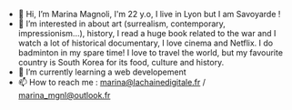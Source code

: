 - 👋 Hi, I’m Marina Magnoli, I'm 22 y.o, I live in Lyon but I am Savoyarde !
- 👀 I’m interested in about art (surrealism, contemporary, impressionism...), history, 
I read a huge book related to the war and I watch a lot of historical documentary, I love cinema and Netflix. I do badminton in my spare time!
I love to travel the world, but my favourite country is South Korea for its food, culture and history.
- 🌱 I’m currently learning a web developement
- 📫 How to reach me : marina@lachainedigitale.fr / marina_mgnl@outlook.fr

<!---
Mariiiiiina/Mariiiiiina is a ✨ special ✨ repository because its `README.md` (this file) appears on your GitHub profile.
You can click the Preview link to take a look at your changes.
--->
